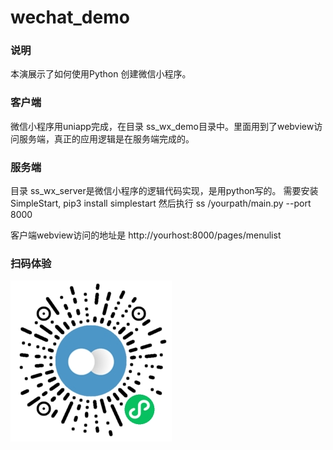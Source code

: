 # wechat_demo

### 说明
本演展示了如何使用Python 创建微信小程序。

### 客户端
微信小程序用uniapp完成，在目录 ss_wx_demo目录中。里面用到了webview访问服务端，真正的应用逻辑是在服务端完成的。

### 服务端
目录 ss_wx_server是微信小程序的逻辑代码实现，是用python写的。
需要安装 SimpleStart, pip3 install simplestart
然后执行 ss /yourpath/main.py --port 8000

客户端webview访问的地址是
http://yourhost:8000/pages/menulist


### 扫码体验

![image](wx_2dcode.jpeg)
